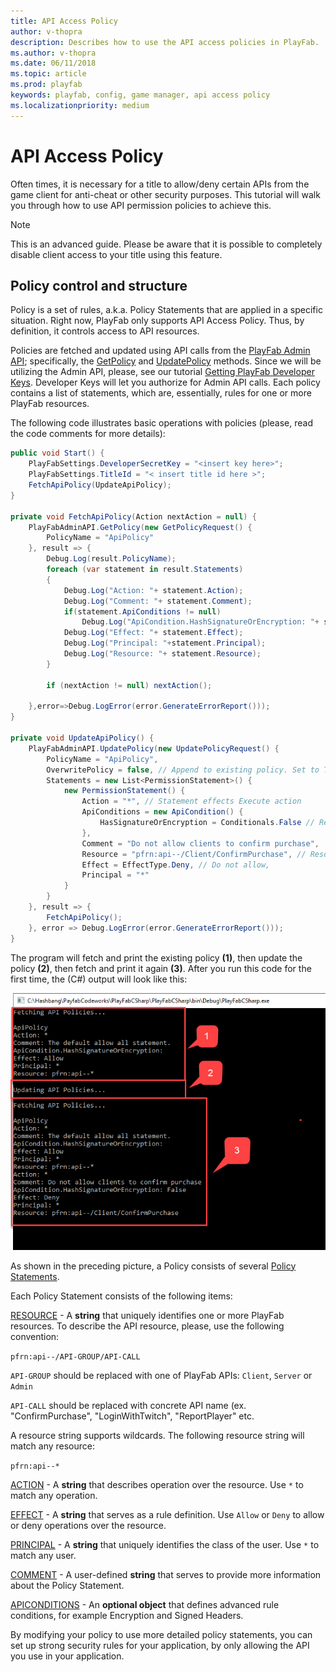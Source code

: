 ```yaml
---
title: API Access Policy
author: v-thopra
description: Describes how to use the API access policies in PlayFab.
ms.author: v-thopra
ms.date: 06/11/2018
ms.topic: article
ms.prod: playfab
keywords: playfab, config, game manager, api access policy
ms.localizationpriority: medium
---
```


# API Access Policy

Often times, it is necessary for a title to allow/deny certain APIs from the game client for anti-cheat or other security purposes. This tutorial will walk you through how to use API permission policies to achieve this.

> [!NOTE]
> This is an advanced guide. Please be aware that it is possible to completely disable client access to your title using this feature.

## Policy control and structure

Policy is a set of rules, a.k.a. Policy Statements that are applied in a specific situation. Right now, PlayFab only supports API Access Policy. Thus, by definition, it controls access to API resources.

Policies are fetched and updated using API calls from the [PlayFab Admin API](https://api.playfab.com/documentation/admin); specifically, the [GetPolicy](xref:titleid.playfabapi.com.admin.authentication.getpolicy) and [UpdatePolicy](xref:titleid.playfabapi.com.admin.authentication.updatepolicy) methods. Since we will be utilizing the Admin API, please, see our tutorial [Getting PlayFab Developer Keys](../dev-test-live/getting-playfab-developer-keys.md). Developer Keys will let you authorize for Admin API calls. Each policy contains a list of statements, which are, essentially, rules for one or more PlayFab resources. 

The following code illustrates basic operations with policies (please, read the code comments for more details):

```csharp
public void Start() {
    PlayFabSettings.DeveloperSecretKey = "<insert key here>";
    PlayFabSettings.TitleId = "< insert title id here >";
    FetchApiPolicy(UpdateApiPolicy);
}

private void FetchApiPolicy(Action nextAction = null) {
    PlayFabAdminAPI.GetPolicy(new GetPolicyRequest() {
        PolicyName = "ApiPolicy"
    }, result => {
        Debug.Log(result.PolicyName);
        foreach (var statement in result.Statements)
        {
            Debug.Log("Action: "+ statement.Action);
            Debug.Log("Comment: "+ statement.Comment);
            if(statement.ApiConditions != null)
                Debug.Log("ApiCondition.HashSignatureOrEncryption: "+ statement.ApiConditions.HasSignatureOrEncryption);
            Debug.Log("Effect: "+ statement.Effect);
            Debug.Log("Principal: "+statement.Principal);
            Debug.Log("Resource: "+ statement.Resource);
        }

        if (nextAction != null) nextAction();

    },error=>Debug.LogError(error.GenerateErrorReport()));
}

private void UpdateApiPolicy() {
    PlayFabAdminAPI.UpdatePolicy(new UpdatePolicyRequest() {
        PolicyName = "ApiPolicy",
        OverwritePolicy = false, // Append to existing policy. Set to True, to overwrite.
        Statements = new List<PermissionStatement>() {
            new PermissionStatement() {
                Action = "*", // Statement effects Execute action
                ApiConditions = new ApiCondition() {
                    HasSignatureOrEncryption = Conditionals.False // Require no RSA encrypted payload or signed headers
                },
                Comment = "Do not allow clients to confirm purchase",
                Resource = "pfrn:api--/Client/ConfirmPurchase", // Resource name
                Effect = EffectType.Deny, // Do not allow,
                Principal = "*"
            }
        }
    }, result => {
        FetchApiPolicy();
    }, error => Debug.LogError(error.GenerateErrorReport()));
}
```

The program will fetch and print the existing policy **(1)**, then update the policy **(2)**, then fetch and print it again **(3)**. After you run this code for the first time, the (C#) output will look like this:

![Game Manager - Admin API - Get-Update Policy - C# Output](media/tutorials/game-manager-admin-api-get-update-policy-csharp-output.png)  

As shown in the preceding picture, a Policy consists of several [Policy Statements](https://api.playfab.com/documentation/Admin/datatype/PlayFab.Admin.Models/PlayFab.Admin.Models.PermissionStatement).

Each Policy Statement consists of the following items:

[RESOURCE](https://api.playfab.com/documentation/Admin/datatype/PlayFab.Admin.Models/PlayFab.Admin.Models.PermissionStatement) - A **string** that uniquely identifies one or more PlayFab resources. To describe the API resource, please, use the following convention:

  `pfrn:api--/API-GROUP/API-CALL`

  `API-GROUP` should be replaced with one of PlayFab APIs: `Client`, `Server` or `Admin`

  `API-CALL` should be replaced with concrete API name (ex. "ConfirmPurchase", "LoginWithTwitch", "ReportPlayer" etc.

  A resource string supports wildcards. The following resource string will match any resource:

  `pfrn:api--*`

[ACTION](https://api.playfab.com/documentation/Admin/datatype/PlayFab.Admin.Models/PlayFab.Admin.Models.PermissionStatement) - A **string** that describes operation over the resource. Use `*` to match any operation.

[EFFECT](https://api.playfab.com/documentation/Admin/datatype/PlayFab.Admin.Models/PlayFab.Admin.Models.PermissionStatement) - A **string** that serves as a rule definition. Use `Allow` or `Deny` to allow or deny operations over the resource.

[PRINCIPAL](https://api.playfab.com/documentation/Admin/datatype/PlayFab.Admin.Models/PlayFab.Admin.Models.PermissionStatement) - A **string** that uniquely identifies the class of the user. Use `*` to match any user.

[COMMENT](https://api.playfab.com/documentation/Admin/datatype/PlayFab.Admin.Models/PlayFab.Admin.Models.PermissionStatement) - A user-defined **string** that serves to provide more information about the Policy Statement.

[APICONDITIONS](https://api.playfab.com/documentation/Admin/datatype/PlayFab.Admin.Models/PlayFab.Admin.Models.PermissionStatement) - An **optional object** that defines advanced rule conditions, for example Encryption and Signed Headers.

By modifying your policy to use more detailed policy statements, you can set up strong security rules for your application, by only allowing the API you use in your application.
